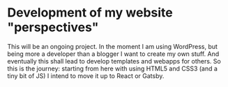 # Development of my website "perspectives"

This will be an ongoing project. In the moment I am using WordPress, but being more a developer than a blogger I want to create my own stuff.
And eventually this shall lead to develop templates and webapps for others. So this is the journey: starting from here with using HTML5 and CSS3 (and a tiny bit of JS) I intend to move it up to React or Gatsby.
